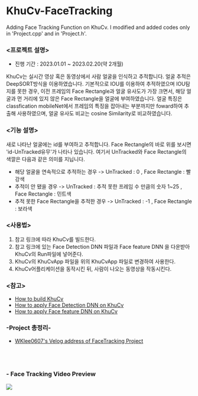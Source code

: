 # KhuCv-FaceTracking
<p>Adding Face Tracking Function on KhuCv. I modified and added codes only in 'Project.cpp' and in 'Project.h'. </p>

<h3> <프로젝트 설명> </h3>

- 진행 기간 : 2023.01.01 ~ 2023.02.20(약 2개월)

<p>KhuCv는 실시간 영상 혹은 동영상에서 사람 얼굴을 인식하고 추적합니다. 얼굴 추적은 DeepSORT방식을 이용하였습니다. 기본적으로 IOU를 이용하여 추적하였으며 IOU탐지를 못한 경우, 이전 프레임의 Face Rectangle과 얼굴 유사도가 가장 크면서, 해당 얼굴과 먼 거리에 있지 않은 Face Rectangle을 얼굴에 부여하였습니다. 얼굴 특징은 classfication mobileNet에서 프레임의 특징을 잡아내는 부분까지만 foward하여 추출해 사용하였으며, 얼굴 유사도 비교는 cosine Similarity로 비교하였습니다.</p>

<h3> <기능 설명> </h3>

<p> 새로 나타난 얼굴에는 id를 부여하고 추적합니다. Face Rectangle의 바로 위를 보시면 'id-UnTracked유무'가 나타나 있습니다. 여기서 UnTracked와 Face Rectangle의 색깔은 다음과 같은 의미를 지닙니다.</p>

- 해당 얼굴을 연속적으로 추적하는 경우 -> UnTracked : 0 , Face Rectangle : 빨강색
- 추적이 안 됐을 경우 -> UnTracked : 추적 못한 프레임 수 만큼의 숫자 1~25 , Face Rectangle : 민트색
- 추적 못한 Face Rectangle을 추적한 경우 -> UnTracked : -1 , Face Rectangle : 보라색




<h3> <사용법> </h3>

1. 참고 링크에 따라 KhuCv를 빌드한다.
2. 참고 링크에 있는 Face Detection DNN 파일과 Face feature DNN 을 다운받아 KhuCv의 Run파일에 넣어준다.
3. KhuCv의 KhuCvApp 파일을 위의 KhuCvApp 파일로 변경하여 사용한다.
4. KhuCv어플리케이션을 동작시킨 뒤, 사람이 나오는 동영상을 작동시킨다.


<h3> <참고> </h3> 

- <a href="https://github.com/NizeLee/KhuCv_mdi">How to build KhuCv</a>
- <a href="https://github.com/NizeLee/KhuCv_mdi/tree/main/Samples/01_Face_detection_opencv">How to apply Face Detection DNN on KhuCv</a>
- <a href="https://velog.io/@wklee0607_/6.-KhuCv-FaceTracking-Using-DeepSORT">How to apply Face feature DNN on KhuCv </a>


<h3> -Project 총정리- </h3>

- <a href="https://velog.io/@wklee0607_/series/2022-23-WVacation-CppStudy">WKlee0607's Velog address of FaceTracking Project</a>

<br><br>

<h3> - Face Tracking Video Preview </h3>
<img src="https://github.com/WKlee0607/KhuCv-FaceTracking/blob/main/Previews.gif"/>

